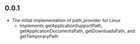 ## 0.0.1

* The initial implementation of path_provider for Linux
  * Implements getApplicationSupportPath, getApplicationDocumentsPath, getDownloadsPath, and getTemporaryPath
  
